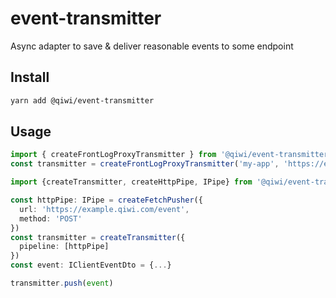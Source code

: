 # event-transmitter
Async adapter to save &amp; deliver reasonable events to some endpoint

## Install
```bash
yarn add @qiwi/event-transmitter
```

## Usage
```typescript
import { createFrontLogProxyTransmitter } from '@qiwi/event-transmitter'
const transmitter = createFrontLogProxyTransmitter('my-app', 'https://example.qiwi.com/event', )


```
```typescript
import {createTransmitter, createHttpPipe, IPipe} from '@qiwi/event-transmitter'

const httpPipe: IPipe = createFetchPusher({
  url: 'https://example.qiwi.com/event',
  method: 'POST'
})
const transmitter = createTransmitter({
  pipeline: [httpPipe]
})
const event: IClientEventDto = {...}

transmitter.push(event)
```
